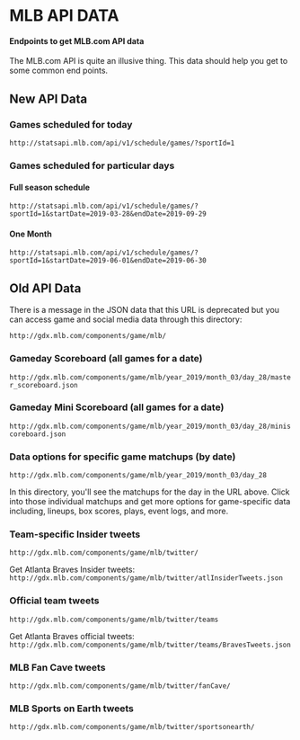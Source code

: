 # MLB API DATA
#### Endpoints to get MLB.com API data

The MLB.com API is quite an illusive thing. This data should help you get to some common end points.

## New API Data

### Games scheduled for today

`http://statsapi.mlb.com/api/v1/schedule/games/?sportId=1`

### Games scheduled for particular days

#### Full season schedule
`http://statsapi.mlb.com/api/v1/schedule/games/?sportId=1&startDate=2019-03-28&endDate=2019-09-29`

#### One Month
`http://statsapi.mlb.com/api/v1/schedule/games/?sportId=1&startDate=2019-06-01&endDate=2019-06-30`


## Old API Data

There is a message in the JSON data that this URL is deprecated but you can access game and social media data through this directory:

`http://gdx.mlb.com/components/game/mlb/`


### Gameday Scoreboard (all games for a date)

`http://gdx.mlb.com/components/game/mlb/year_2019/month_03/day_28/master_scoreboard.json`


### Gameday Mini Scoreboard (all games for a date)

`http://gdx.mlb.com/components/game/mlb/year_2019/month_03/day_28/miniscoreboard.json`


### Data options for specific game matchups (by date)

`http://gdx.mlb.com/components/game/mlb/year_2019/month_03/day_28`

In this directory, you'll see the matchups for the day in the URL above. Click into those individual matchups and get more options for game-specific data including, lineups, box scores, plays, event logs, and more.


### Team-specific Insider tweets

`http://gdx.mlb.com/components/game/mlb/twitter/`

Get Atlanta Braves Insider tweets:
`http://gdx.mlb.com/components/game/mlb/twitter/atlInsiderTweets.json`


### Official team tweets

`http://gdx.mlb.com/components/game/mlb/twitter/teams`

Get Atlanta Braves official tweets:
`http://gdx.mlb.com/components/game/mlb/twitter/teams/BravesTweets.json`


### MLB Fan Cave tweets

`http://gdx.mlb.com/components/game/mlb/twitter/fanCave/`


### MLB Sports on Earth tweets

`http://gdx.mlb.com/components/game/mlb/twitter/sportsonearth/`

